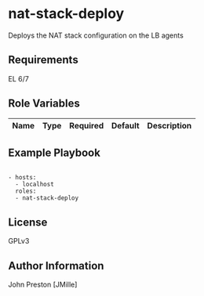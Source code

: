 nat-stack-deploy
================

Deploys the NAT stack configuration on the LB agents

Requirements
------------

EL 6/7

Role Variables
--------------

| Name | Type | Required | Default | Description
|--- |--- |--- |--- |---


Example Playbook
----------------

```

- hosts:
  - localhost
  roles:
  - nat-stack-deploy

```

License
-------

GPLv3

Author Information
------------------

John Preston [JMille]

